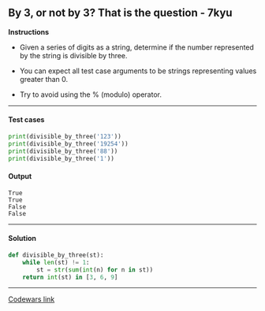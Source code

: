 ## By 3, or not by 3? That is the question - 7kyu

**Instructions**

- Given a series of digits as a string, determine if the number represented by the string is divisible by three.

- You can expect all test case arguments to be strings representing values greater than 0.

- Try to avoid using the % (modulo) operator.

---

#### Test cases

```python
print(divisible_by_three('123'))
print(divisible_by_three('19254'))
print(divisible_by_three('88'))
print(divisible_by_three('1'))
```

#### Output
```
True
True
False
False
```

---

#### Solution

```python
def divisible_by_three(st):
    while len(st) != 1:
        st = str(sum(int(n) for n in st))
    return int(st) in [3, 6, 9]
```

---

[Codewars link](https://www.codewars.com/kata/59f7fc109f0e86d705000043)
